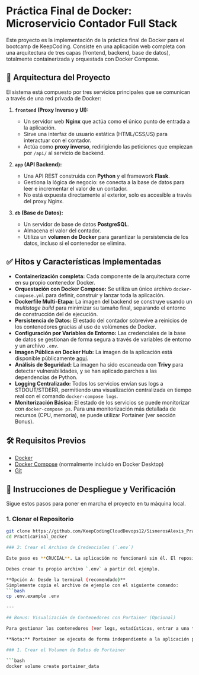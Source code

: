 # Práctica Final de Docker: Microservicio Contador Full Stack

Este proyecto es la implementación de la práctica final de Docker para el bootcamp de KeepCoding. Consiste en una aplicación web completa con una arquitectura de tres capas (frontend, backend, base de datos), totalmente containerizada y orquestada con Docker Compose.

## 🌟 Arquitectura del Proyecto

El sistema está compuesto por tres servicios principales que se comunican a través de una red privada de Docker:

1.  **`frontend` (Proxy Inverso y UI):**
    *   Un servidor web **Nginx** que actúa como el único punto de entrada a la aplicación.
    *   Sirve una interfaz de usuario estática (HTML/CSS/JS) para interactuar con el contador.
    *   Actúa como **proxy inverso**, redirigiendo las peticiones que empiezan por `/api/` al servicio de backend.

2.  **`app` (API Backend):**
    *   Una API REST construida con **Python** y el framework **Flask**.
    *   Gestiona la lógica de negocio: se conecta a la base de datos para leer e incrementar el valor de un contador.
    *   No está expuesta directamente al exterior, solo es accesible a través del proxy Nginx.

3.  **`db` (Base de Datos):**
    *   Un servidor de base de datos **PostgreSQL**.
    *   Almacena el valor del contador.
    *   Utiliza un **volumen de Docker** para garantizar la persistencia de los datos, incluso si el contenedor se elimina.

## ✅ Hitos y Características Implementadas

*   **Containerización completa:** Cada componente de la arquitectura corre en su propio contenedor Docker.
*   **Orquestación con Docker Compose:** Se utiliza un único archivo `docker-compose.yml` para definir, construir y lanzar toda la aplicación.
*   **Dockerfile Multi-Etapa:** La imagen del backend se construye usando un *multistage build* para minimizar su tamaño final, separando el entorno de construcción del de ejecución.
*   **Persistencia de Datos:** El estado del contador sobrevive a reinicios de los contenedores gracias al uso de volúmenes de Docker.
*   **Configuración por Variables de Entorno:** Las credenciales de la base de datos se gestionan de forma segura a través de variables de entorno y un archivo `.env`.
*   **Imagen Pública en Docker Hub:** La imagen de la aplicación está disponible públicamente [aquí](https://hub.docker.com/r/alesisneros/docker-bootcamp-project).
*   **Análisis de Seguridad:** La imagen ha sido escaneada con **Trivy** para detectar vulnerabilidades, y se han aplicado parches a las dependencias de Python.
*   **Logging Centralizado:** Todos los servicios envían sus logs a STDOUT/STDERR, permitiendo una visualización centralizada en tiempo real con el comando `docker-compose logs`.
*   **Monitorización Básica:** El estado de los servicios se puede monitorizar con `docker-compose ps`. Para una monitorización más detallada de recursos (CPU, memoria), se puede utilizar Portainer (ver sección Bonus).

## 🛠️ Requisitos Previos

*   [Docker](https://www.docker.com/products/docker-desktop/)
*   [Docker Compose](https://docs.docker.com/compose/install/) (normalmente incluido en Docker Desktop)
*   [Git](https://git-scm.com/)

## 🚀 Instrucciones de Despliegue y Verificación

Sigue estos pasos para poner en marcha el proyecto en tu máquina local.

### 1. Clonar el Repositorio

```bash
git clone https://github.com/KeepCodingCloudDevops12/SisnerosAlexis_PracticaFinal_Docker.git
cd PracticaFinal_Docker

### 2: Crear el Archivo de Credenciales (`.env`)

Este paso es **CRUCIAL**. La aplicación no funcionará sin él. El repositorio incluye un archivo de ejemplo llamado `.env.example` para facilitar este proceso.

Debes crear tu propio archivo `.env` a partir del ejemplo.

**Opción A: Desde la terminal (recomendado)**
Simplemente copia el archivo de ejemplo con el siguiente comando:
```bash
cp .env.example .env

---

## Bonus: Visualización de Contenedores con Portainer (Opcional)

Para gestionar los contenedores (ver logs, estadísticas, entrar a una terminal, etc.) a través de una interfaz gráfica de usuario, puedes desplegar Portainer.

**Nota:** Portainer se ejecuta de forma independiente a la aplicación principal.

### 1. Crear el Volumen de Datos de Portainer

```bash
docker volume create portainer_data